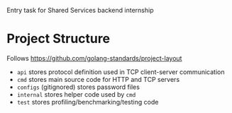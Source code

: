Entry task for Shared Services backend internship

# Project Structure
Follows https://github.com/golang-standards/project-layout
- `api` stores protocol definition used in TCP client-server communication
- `cmd` stores main source code for HTTP and TCP servers
- `configs` (gitignored) stores password files
- `internal` stores helper code used by `cmd`
- `test` stores profiling/benchmarking/testing code